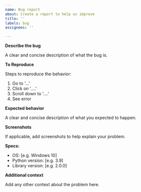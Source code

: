 ```yaml
---
name: Bug report
about: Create a report to help us improve
title: ''
labels: bug
assignees: ''

---
```


**Describe the bug**

A clear and concise description of what the bug is.

**To Reproduce**

Steps to reproduce the behavior:
1. Go to '...'
2. Click on '....'
3. Scroll down to '....'
4. See error

**Expected behavior**

A clear and concise description of what you expected to happen.

**Screenshots**

If applicable, add screenshots to help explain your problem.

**Specs:**

- OS: [e.g. Windows 10]
- Python version: [e.g. 3.9]
- Library version: [e.g. 2.0.0]

**Additional context**

Add any other context about the problem here.

